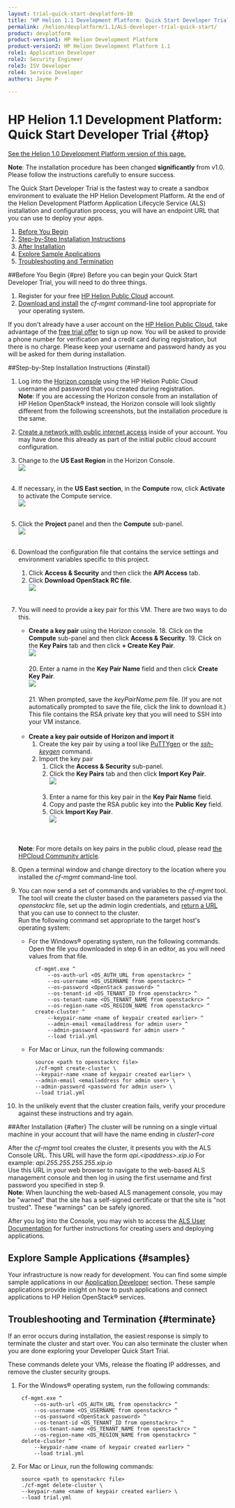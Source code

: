 ```yaml
---
layout: trial-quick-start-devplatform-10
title: "HP Helion 1.1 Development Platform: Quick Start Developer Trial "
permalink: /helion/devplatform/1.1/ALS-developer-trial-quick-start/
product: devplatform
product-version1: HP Helion Development Platform
product-version2: HP Helion Development Platform 1.1
role1: Application Developer
role2: Security Engineer
role3: ISV Developer 
role4: Service Developer
authors: Jayme P

---
```

<!--PUBLISHED-->

<script>
function PageRefresh {
onLoad="window.refresh"
}
PageRefresh();
</script>

# HP Helion 1.1 Development Platform: Quick Start Developer Trial {#top}
[See the Helion 1.0 Development Platform version of this page.](/helion/devplatform/ALS-developer-trial-quick-start/)

**Note**: The installation procedure has been changed **significantly** from v1.0. Please follow the instructions carefully to ensure success.

The Quick Start Developer Trial is the fastest way to create a sandbox environment to evaluate the HP Helion Development Platform. At the end of the Helion Development Platform Application Lifecycle Service (ALS) installation and configuration process, you will have an endpoint URL that you can use to deploy your apps.

1. [Before You Begin](#pre)
2. [Step-by-Step Installation Instructions](#install)
3. [After Installation](#after)
4. [Explore Sample Applications](#samples)
5. [Troubleshooting and Termination](#terminate)

##Before You Begin {#pre}
Before you can begin your Quick Start Developer Trial, you will need to do three things.

1. Register for your free <a href="https://horizon.hpcloud.com/register" target="_blank">HP Helion Public Cloud</a> account.
3. [Download and install](/helion/devplatform/1.1/als/client/download) the *cf-mgmt* command-line tool appropriate for your operating system.

If you don't already have a user account on the <a href="https://horizon.hpcloud.com/register" target="_blank">HP Helion Public Cloud</a>, take advantage of the <a href="http://www.hpcloud.com/cloud-credit" target="_blank">free trial offer</a> to sign up now. You will be asked to provide a phone number for verification and a credit card during registration, but there is no charge. Please keep your username and password handy as you will be asked for them during installation.

##Step-by-Step Installation Instructions {#install}
1. Log into the [Horizon console](https://horizon.hpcloud.com/) using the HP Helion Public Cloud username and password that you created during registration. <br /> **Note**: If you are accessing the Horizon console from an installation of HP Helion OpenStack&#174; instead, the Horizon console will look slightly different from the following screenshots, but the installation procedure is the same.
2. [Create a network with public internet access](https://community.hpcloud.com/article/how-create-or-delete-network#create) inside of your account. You may have done this already as part of the initial public cloud account configuration.
4. Change to the **US East Region** in the Horizon Console.<br /><img src="media/quickstartA11.png"/><br /><br />
5. If necessary, in the **US East section**, in the **Compute** row, click **Activate** to activate the Compute service.<br /><img src="media/quickstartB11.png"/><br /><br />
3. Click the **Project** panel and then the **Compute** sub-panel.<br /><img src="media/quickstartC11.png"/><br /><br />
6. Download the configuration file that contains the service settings and environment variables specific to this project.
	1. Click **Access & Security** and then click the **API Access** tab.
	2. Click **Download OpenStack RC file**.<br /><img src="media/quickstartDownloadRCFile.png"/><br /><br />

10. You will need to provide a key pair for this VM. There are two ways to do this. 
	- **Create a key pair** using the Horizon console.
		18. Click on the **Compute** sub-panel and then click **Access & Security**.
		19. Click on the **Key Pairs** tab and then click **+ Create Key Pair**.<br /><img src="media/quickstartE11.png"/><br /><br />
		20. Enter a name in the **Key Pair Name** field and then click **Create Key Pair**.<br /><img src="media/quickstartkeypair"/><br /><br />
		21. When prompted, save the *keyPairName.pem* file. (If you are not automatically prompted to save the file, click the link to download it.) This file contains the RSA private key that you will need to SSH into your VM instance.<br /><br />
	- **Create a key pair outside of Horizon and import it** 
		1. Create the key pair by using a tool like [PuTTYgen](http://www.chiark.greenend.org.uk/~sgtatham/putty/docs.html) or the [*ssh-keygen*](http://linux.die.net/man/1/ssh-keygen) command.
		2. Import the key pair
			1.  Click the **Access & Security** sub-panel.
			13. Click the **Key Pairs** tab and then click **Import Key Pair**. <br /><img src="media/quickstartImportKeyPair11.png"/><br /><br /> 
			14. Enter a name for this key pair in the **Key Pair Name** field.
			15. Copy and paste the RSA public key into the **Public Key** field.
			16. Click **Import Key Pair**. <br /><img src="media/quickstartImportKeyPairName11.png"/><br /><br />
		
	<br />**Note**: For more details on key pairs in the public cloud, please read [the HPCloud Community article](http://community.hpcloud.com/article/managing-your-key-pairs-0).	<br />

8. Open a terminal window and change directory to the location where you installed the *cf-mgmt* command-line tool.
9. You can now send a set of commands and variables to the *cf-mgmt* tool. <br />The tool will create the cluster based on the parameters passed via the *openstackrc* file, set up the admin login credentials, and [return a URL](#after) that you can use to connect to the cluster. <br />Run the following command set appropriate to the target host's operating system:
	
	- For the Windows&#174; operating system, run the following commands. Open the file you downloaded in step 6 in an editor, as you will need values from that file.
	
			cf-mgmt.exe ^
				--os-auth-url <OS_AUTH_URL from openstackrc> ^
				--os-username <OS_USERNAME from openstackrc> ^
				--os-password <OpenStack password> ^
				--os-tenant-id <OS_TENANT_ID from openstackrc> ^
				--os-tenant-name <OS_TENANT_NAME from openstackrc> ^
				--os-region-name <OS_REGION_NAME from openstackrc> ^
			create-cluster ^
				--keypair-name <name of keypair created earlier> ^
				--admin-email <emailaddress for admin user> ^
				--admin-password <password for admin user> ^
				--load trial.yml

	- For Mac or Linux, run the following commands:
 		
			source <path to openstackrc file>
			./cf-mgmt create-cluster \
			--keypair-name <name of keypair created earlier> \
			--admin-email <emailaddress for admin user> \
			--admin-password <password for admin user> \
			--load trial.yml

10. In the unlikely event that the cluster creation fails, verify your procedure against these instructions and try again. 


##After Installation {#after}
The cluster will be running on a single virtual machine in your account that will have the name ending in *cluster1-core*

After the *cf-mgmt* tool creates the cluster, it presents you with the ALS Console URL. This URL will have the form *api.<*ipaddress*>.xip.io*  For example: *api.255.255.255.255.xip.io* <br /> Use this URL in your web browser to navigate to the web-based ALS management console and then log in using the first username and first password you specified in step 9. <br />**Note**: When launching the web-based ALS management console, you may be "warned" that the site has a self-signed certificate or that the site is "not trusted". These "warnings" can be safely ignored.

After you log into the Console, you may wish to access the [ALS User Documentation](/helion/devplatform/1.1/als/user/) for further instructions for creating users and deploying applications.

## Explore Sample Applications {#samples}
Your infrastructure is now ready for development. You can find some simple sample applications in our [Application Developer](/helion/devplatform/1.1/appdev/) section. These sample applications provide insight on how to push applications and connect applications to HP Helion OpenStack&#174; services. 

## Troubleshooting and Termination {#terminate}
If an error occurs during installation, the easiest response is simply to terminate the cluster and start over. You can also terminate the cluster when you are done exploring your Developer Quick Start Trial.

These commands delete your VMs, release the floating IP addresses, and remove the cluster security groups.
		
1. For the Windows&#174; operating system, run the following commands:

		cf-mgmt.exe ^ 
			--os-auth-url <OS_AUTH_URL from openstackrc> ^
			--os-username <OS_USERNAME from openstackrc> ^
			--os-password <OpenStack password> ^
			--os-tenant-id <OS_TENANT_ID from openstackrc> ^
			--os-tenant-name <OS_TENANT_NAME from openstackrc> ^
			--os-region-name <OS_REGION_NAME from openstackrc> ^
		delete-cluster ^
			--keypair-name <name of keypair created earlier> ^
			--load trial.yml 

2. For Mac or Linux, run the following commands:
 		
		source <path to openstackrc file>
		./cf-mgmt delete-cluster \
		--keypair-name <name of keypair created earlier> \
		--load trial.yml


